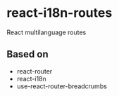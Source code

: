 # react-i18n-routes

React multilanguage routes

## Based on

- react-router
- react-i18n
- use-react-router-breadcrumbs
